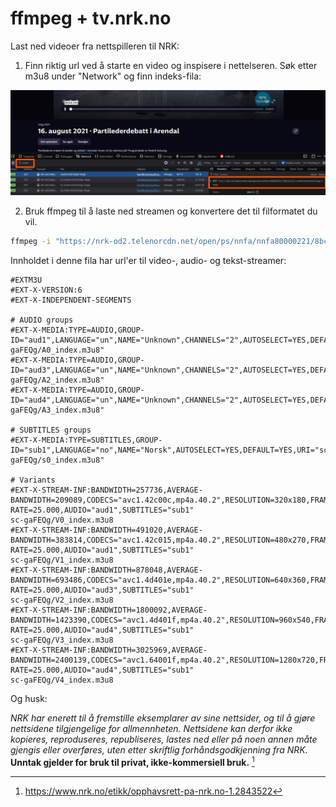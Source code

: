 # ffmpeg + tv.nrk.no

Last ned videoer fra nettspilleren til NRK:

1. Finn riktig url ved å starte en video og inspisere i nettelseren. Søk etter m3u8 under "Network" og finn indeks-fila:

![url til m3u8 ved inspeksjon i nettspilleren](/static/m3u8-nrk.png)

2. Bruk ffmpeg til å laste ned streamen og konvertere det til filformatet du vil.

```bash
ffmpeg -i "https://nrk-od2.telenorcdn.net/open/ps/nnfa/nnfa80000221/8bc2cc2e-2.smil/cmaf.m3u8" -c copy partilederdebatt-2021.mp4
```

Innholdet i denne fila har url'er til video-, audio- og tekst-streamer:

```
#EXTM3U
#EXT-X-VERSION:6
#EXT-X-INDEPENDENT-SEGMENTS

# AUDIO groups
#EXT-X-MEDIA:TYPE=AUDIO,GROUP-ID="aud1",LANGUAGE="un",NAME="Unknown",CHANNELS="2",AUTOSELECT=YES,DEFAULT=YES,URI="sc-gaFEQg/A0_index.m3u8"
#EXT-X-MEDIA:TYPE=AUDIO,GROUP-ID="aud3",LANGUAGE="un",NAME="Unknown",CHANNELS="2",AUTOSELECT=YES,DEFAULT=YES,URI="sc-gaFEQg/A2_index.m3u8"
#EXT-X-MEDIA:TYPE=AUDIO,GROUP-ID="aud4",LANGUAGE="un",NAME="Unknown",CHANNELS="2",AUTOSELECT=YES,DEFAULT=YES,URI="sc-gaFEQg/A3_index.m3u8"

# SUBTITLES groups
#EXT-X-MEDIA:TYPE=SUBTITLES,GROUP-ID="sub1",LANGUAGE="no",NAME="Norsk",AUTOSELECT=YES,DEFAULT=YES,URI="sc-gaFEQg/s0_index.m3u8"

# Variants
#EXT-X-STREAM-INF:BANDWIDTH=257736,AVERAGE-BANDWIDTH=209089,CODECS="avc1.42c00c,mp4a.40.2",RESOLUTION=320x180,FRAME-RATE=25.000,AUDIO="aud1",SUBTITLES="sub1"
sc-gaFEQg/V0_index.m3u8
#EXT-X-STREAM-INF:BANDWIDTH=491020,AVERAGE-BANDWIDTH=383814,CODECS="avc1.42c015,mp4a.40.2",RESOLUTION=480x270,FRAME-RATE=25.000,AUDIO="aud1",SUBTITLES="sub1"
sc-gaFEQg/V1_index.m3u8
#EXT-X-STREAM-INF:BANDWIDTH=878048,AVERAGE-BANDWIDTH=693486,CODECS="avc1.4d401e,mp4a.40.2",RESOLUTION=640x360,FRAME-RATE=25.000,AUDIO="aud3",SUBTITLES="sub1"
sc-gaFEQg/V2_index.m3u8
#EXT-X-STREAM-INF:BANDWIDTH=1800092,AVERAGE-BANDWIDTH=1423390,CODECS="avc1.4d401f,mp4a.40.2",RESOLUTION=960x540,FRAME-RATE=25.000,AUDIO="aud4",SUBTITLES="sub1"
sc-gaFEQg/V3_index.m3u8
#EXT-X-STREAM-INF:BANDWIDTH=3025969,AVERAGE-BANDWIDTH=2400139,CODECS="avc1.64001f,mp4a.40.2",RESOLUTION=1280x720,FRAME-RATE=25.000,AUDIO="aud4",SUBTITLES="sub1"
sc-gaFEQg/V4_index.m3u8
```

Og husk:

_NRK har enerett til å fremstille eksemplarer av sine nettsider, og til å gjøre nettsidene tilgjengelige for allmennheten. Nettsidene kan derfor ikke kopieres, reproduseres, republiseres, lastes ned eller på noen annen måte gjengis eller overføres, uten etter skriftlig forhåndsgodkjenning fra NRK._
**Unntak gjelder for bruk til privat, ikke-kommersiell bruk.** [^1]

[^1]: <https://www.nrk.no/etikk/opphavsrett-pa-nrk.no-1.2843522>
